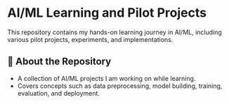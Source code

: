 # AI/ML Learning and Pilot Projects

This repository contains my hands-on learning journey in AI/ML, including various pilot projects, experiments, and implementations.

## 🚀 About the Repository
- A collection of AI/ML projects I am working on while learning.
- Covers concepts such as data preprocessing, model building, training, evaluation, and deployment.
